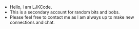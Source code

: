 - Hello, I am LJKCode.
- This is a secondary account for random bits and bobs.
- Please feel free to contact me as I am always up to make new connections and chat.

<!---
LJKCode/LJKCode is a ✨ special ✨ repository because its `README.md` (this file) appears on your GitHub profile.
You can click the Preview link to take a look at your changes.
--->
